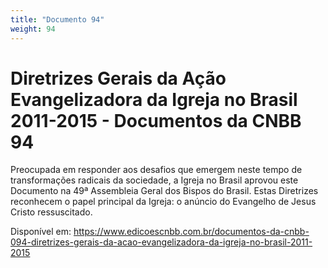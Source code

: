 ```yaml
---
title: "Documento 94"
weight: 94
---
```

# Diretrizes Gerais da Ação Evangelizadora da Igreja no Brasil 2011-2015 - Documentos da CNBB 94

Preocupada em responder aos desafios que emergem neste tempo de transformações radicais da sociedade, a Igreja no Brasil aprovou este Documento na 49ª Assembleia Geral dos Bispos do Brasil. Estas Diretrizes reconhecem o papel principal da Igreja: o anúncio do Evangelho de Jesus Cristo ressuscitado.

Disponível em: https://www.edicoescnbb.com.br/documentos-da-cnbb-094-diretrizes-gerais-da-acao-evangelizadora-da-igreja-no-brasil-2011-2015
